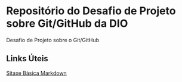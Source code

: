 # Repositório do Desafio de Projeto sobre Git/GitHub da DIO
Desafio de Projeto sobre o Git/GitHub

## Links Úteis
[Sitaxe Básica Markdown](https://www.markdownguide.org/basic-syntax/)
